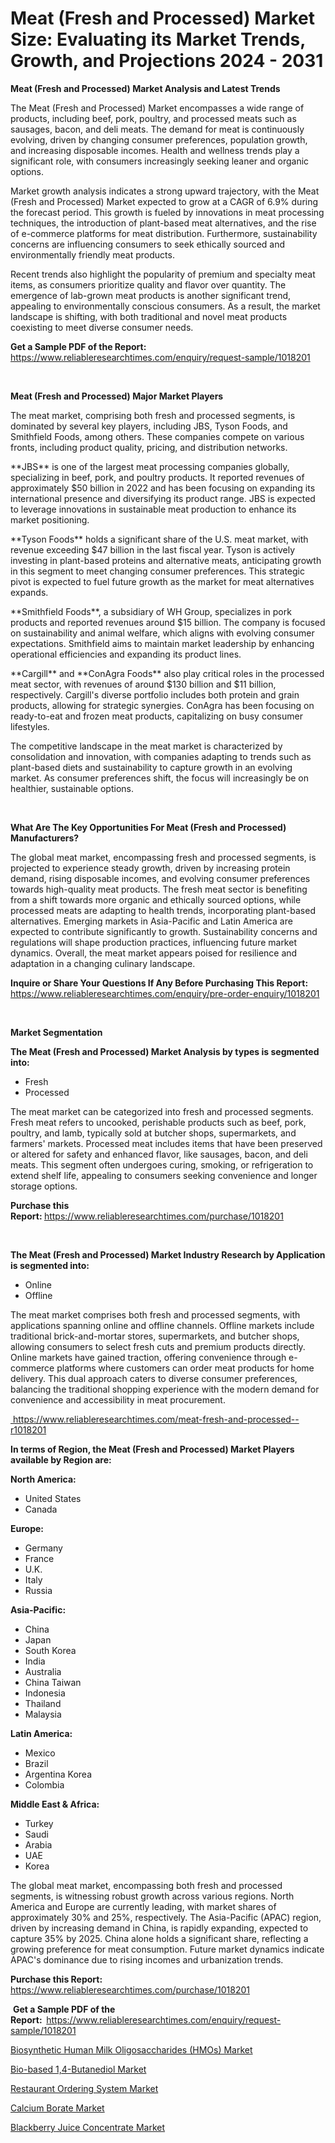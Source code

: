 <p><h1>Meat (Fresh and Processed) Market Size: Evaluating its Market Trends, Growth, and Projections 2024 - 2031</h1></p><p><strong>Meat (Fresh and Processed) Market Analysis and Latest Trends</strong></p>
<p><p>The Meat (Fresh and Processed) Market encompasses a wide range of products, including beef, pork, poultry, and processed meats such as sausages, bacon, and deli meats. The demand for meat is continuously evolving, driven by changing consumer preferences, population growth, and increasing disposable incomes. Health and wellness trends play a significant role, with consumers increasingly seeking leaner and organic options.</p><p>Market growth analysis indicates a strong upward trajectory, with the Meat (Fresh and Processed) Market expected to grow at a CAGR of 6.9% during the forecast period. This growth is fueled by innovations in meat processing techniques, the introduction of plant-based meat alternatives, and the rise of e-commerce platforms for meat distribution. Furthermore, sustainability concerns are influencing consumers to seek ethically sourced and environmentally friendly meat products.</p><p>Recent trends also highlight the popularity of premium and specialty meat items, as consumers prioritize quality and flavor over quantity. The emergence of lab-grown meat products is another significant trend, appealing to environmentally conscious consumers. As a result, the market landscape is shifting, with both traditional and novel meat products coexisting to meet diverse consumer needs.</p></p>
<p><strong>Get a Sample PDF of the Report:&nbsp;</strong> <a href="https://www.reliableresearchtimes.com/enquiry/request-sample/1018201?utm_campaign=1558&utm_medium=2&utm_source=Github&utm_content=ia&utm_term=04122024&utm_id=meat-fresh-and-processed">https://www.reliableresearchtimes.com/enquiry/request-sample/1018201</a></p>
<p>&nbsp;</p>
<p><strong>Meat (Fresh and Processed) Major Market Players</strong></p>
<p><p>The meat market, comprising both fresh and processed segments, is dominated by several key players, including JBS, Tyson Foods, and Smithfield Foods, among others. These companies compete on various fronts, including product quality, pricing, and distribution networks.</p><p>**JBS** is one of the largest meat processing companies globally, specializing in beef, pork, and poultry products. It reported revenues of approximately $50 billion in 2022 and has been focusing on expanding its international presence and diversifying its product range. JBS is expected to leverage innovations in sustainable meat production to enhance its market positioning.</p><p>**Tyson Foods** holds a significant share of the U.S. meat market, with revenue exceeding $47 billion in the last fiscal year. Tyson is actively investing in plant-based proteins and alternative meats, anticipating growth in this segment to meet changing consumer preferences. This strategic pivot is expected to fuel future growth as the market for meat alternatives expands.</p><p>**Smithfield Foods**, a subsidiary of WH Group, specializes in pork products and reported revenues around $15 billion. The company is focused on sustainability and animal welfare, which aligns with evolving consumer expectations. Smithfield aims to maintain market leadership by enhancing operational efficiencies and expanding its product lines.</p><p>**Cargill** and **ConAgra Foods** also play critical roles in the processed meat sector, with revenues of around $130 billion and $11 billion, respectively. Cargill's diverse portfolio includes both protein and grain products, allowing for strategic synergies. ConAgra has been focusing on ready-to-eat and frozen meat products, capitalizing on busy consumer lifestyles.</p><p>The competitive landscape in the meat market is characterized by consolidation and innovation, with companies adapting to trends such as plant-based diets and sustainability to capture growth in an evolving market. As consumer preferences shift, the focus will increasingly be on healthier, sustainable options.</p></p>
<p>&nbsp;</p>
<p><strong>What Are The Key Opportunities For Meat (Fresh and Processed) Manufacturers?</strong></p>
<p><p>The global meat market, encompassing fresh and processed segments, is projected to experience steady growth, driven by increasing protein demand, rising disposable incomes, and evolving consumer preferences towards high-quality meat products. The fresh meat sector is benefiting from a shift towards more organic and ethically sourced options, while processed meats are adapting to health trends, incorporating plant-based alternatives. Emerging markets in Asia-Pacific and Latin America are expected to contribute significantly to growth. Sustainability concerns and regulations will shape production practices, influencing future market dynamics. Overall, the meat market appears poised for resilience and adaptation in a changing culinary landscape.</p></p>
<p><strong>Inquire or Share Your Questions If Any Before Purchasing This Report:</strong> <a href="https://www.reliableresearchtimes.com/enquiry/pre-order-enquiry/1018201?utm_campaign=1558&utm_medium=2&utm_source=Github&utm_content=ia&utm_term=04122024&utm_id=meat-fresh-and-processed">https://www.reliableresearchtimes.com/enquiry/pre-order-enquiry/1018201</a></p>
<p>&nbsp;</p>
<p><strong>Market Segmentation</strong></p>
<p><strong>The Meat (Fresh and Processed) Market Analysis by types is segmented into:</strong></p>
<p><ul><li>Fresh</li><li>Processed</li></ul></p>
<p><p>The meat market can be categorized into fresh and processed segments. Fresh meat refers to uncooked, perishable products such as beef, pork, poultry, and lamb, typically sold at butcher shops, supermarkets, and farmers' markets. Processed meat includes items that have been preserved or altered for safety and enhanced flavor, like sausages, bacon, and deli meats. This segment often undergoes curing, smoking, or refrigeration to extend shelf life, appealing to consumers seeking convenience and longer storage options.</p></p>
<p><strong>Purchase this Report:&nbsp;</strong><a href="https://www.reliableresearchtimes.com/purchase/1018201?utm_campaign=1558&utm_medium=2&utm_source=Github&utm_content=ia&utm_term=04122024&utm_id=meat-fresh-and-processed">https://www.reliableresearchtimes.com/purchase/1018201</a></p>
<p>&nbsp;</p>
<p><strong>The Meat (Fresh and Processed) Market Industry Research by Application is segmented into:</strong></p>
<p><ul><li>Online</li><li>Offline</li></ul></p>
<p><p>The meat market comprises both fresh and processed segments, with applications spanning online and offline channels. Offline markets include traditional brick-and-mortar stores, supermarkets, and butcher shops, allowing consumers to select fresh cuts and premium products directly. Online markets have gained traction, offering convenience through e-commerce platforms where customers can order meat products for home delivery. This dual approach caters to diverse consumer preferences, balancing the traditional shopping experience with the modern demand for convenience and accessibility in meat procurement.</p></p>
<p><a href="https://www.reliableresearchtimes.com/meat-fresh-and-processed--r1018201?utm_campaign=1558&utm_medium=2&utm_source=Github&utm_content=ia&utm_term=04122024&utm_id=meat-fresh-and-processed">&nbsp;https://www.reliableresearchtimes.com/meat-fresh-and-processed--r1018201</a></p>
<p><strong>In terms of Region, the Meat (Fresh and Processed) Market Players available by Region are:</strong></p>
<p>
    <p> <strong> North America: </strong>
        <ul>
            <li>United States</li>
            <li>Canada</li>
        </ul>
        </p> 
    <p> <strong> Europe: </strong>
        <ul>
            <li>Germany</li>
            <li>France</li>
            <li>U.K.</li>
            <li>Italy</li>
            <li>Russia</li>
        </ul>
        </p> 
    <p> <strong> Asia-Pacific: </strong>
        <ul>
            <li>China</li>
            <li>Japan</li>
            <li>South Korea</li>
            <li>India</li>
            <li>Australia</li>
            <li>China Taiwan</li>
            <li>Indonesia</li>
            <li>Thailand</li>
            <li>Malaysia</li>
        </ul>
        </p> 
    <p> <strong> Latin America: </strong>
        <ul>
            <li>Mexico</li>
            <li>Brazil</li>
            <li>Argentina Korea</li>
            <li>Colombia</li>
        </ul>
        </p> 
    <p> <strong> Middle East & Africa: </strong>
        <ul>
            <li>Turkey</li>
            <li>Saudi</li>
            <li>Arabia</li>
            <li>UAE</li>
            <li>Korea</li>
        </ul>
    </p>
    </p>
<p><p>The global meat market, encompassing both fresh and processed segments, is witnessing robust growth across various regions. North America and Europe are currently leading, with market shares of approximately 30% and 25%, respectively. The Asia-Pacific (APAC) region, driven by increasing demand in China, is rapidly expanding, expected to capture 35% by 2025. China alone holds a significant share, reflecting a growing preference for meat consumption. Future market dynamics indicate APAC's dominance due to rising incomes and urbanization trends.</p></p>
<p><strong>Purchase this Report: </strong><a href="https://www.reliableresearchtimes.com/purchase/1018201?utm_campaign=1558&utm_medium=2&utm_source=Github&utm_content=ia&utm_term=04122024&utm_id=meat-fresh-and-processed">https://www.reliableresearchtimes.com/purchase/1018201</a></p>
<p>&nbsp;<strong>Get a Sample PDF of the Report:&nbsp;&nbsp;</strong><a href="https://www.reliableresearchtimes.com/enquiry/request-sample/1018201?utm_campaign=1558&utm_medium=2&utm_source=Github&utm_content=ia&utm_term=04122024&utm_id=meat-fresh-and-processed">https://www.reliableresearchtimes.com/enquiry/request-sample/1018201</a></p>
<p><strong></strong></p>
<p><p><a href="https://issuu.com/reportprime-2/docs/biosynthetic-human-milk-oligosaccharides-hmos-mark?utm_campaign=1558&utm_medium=2&utm_source=Github&utm_content=ia&utm_term=04122024&utm_id=meat-fresh-and-processed">Biosynthetic Human Milk Oligosaccharides (HMOs) Market</a></p><p><a href="https://github.com/mookiesville/Market-Research-Report-List-1/blob/main/bio-based-14-butanediol-market.md?utm_campaign=1558&utm_medium=2&utm_source=Github&utm_content=ia&utm_term=04122024&utm_id=meat-fresh-and-processed">Bio-based 1,4-Butanediol Market</a></p><p><a href="https://issuu.com/reportprime-2/docs/restaurant-ordering-system-market-size-2030.pptx?utm_campaign=1558&utm_medium=2&utm_source=Github&utm_content=ia&utm_term=04122024&utm_id=meat-fresh-and-processed">Restaurant Ordering System Market</a></p><p><a href="https://www.linkedin.com/pulse/calcium-borate-market-analysis-2024-2031-competitive-landscape-dsyye?utm_campaign=1558&utm_medium=2&utm_source=Github&utm_content=ia&utm_term=04122024&utm_id=meat-fresh-and-processed">Calcium Borate Market</a></p><p><a href="https://www.linkedin.com/pulse/anticipated-cagr-73-blackberry-juice-concentrate-market-oxure?utm_campaign=1558&utm_medium=2&utm_source=Github&utm_content=ia&utm_term=04122024&utm_id=meat-fresh-and-processed">Blackberry Juice Concentrate Market</a></p></p>